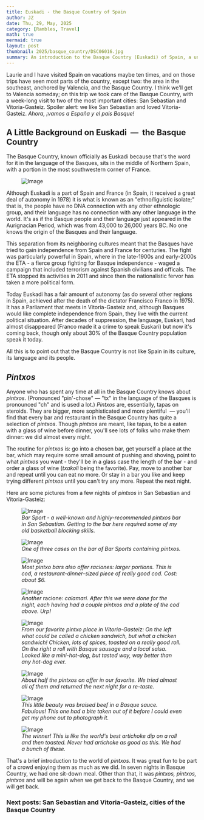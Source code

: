 ```yaml
---
title: Euskadi - the Basque Country of Spain
author: JZ
date: Thu, 29, May, 2025
category: [Rambles, Travel]
math: true
mermaid: true
layout: post
thumbnail: 2025/basque_country/DSC06016.jpg
summary: An introduction to the Basque Country (Euskadi) of Spain, a unique and completely interesting part of Spain. We spent seven days here and loved it.
---  
```

Laurie and I have visited Spain on vacations maybe ten times, and on those trips have seen most parts of the country, except two: the area in the southeast, anchored by Valencia, and the Basque Country. I think we'll get to Valencia someday; on this trip we took care of the Basque Country, with a week-long visit to two of the most important cities: San Sebastian and Vitoria-Gasteiz. Spoiler alert: we like San Sebastian and loved Vitoria-Gasteiz. <em>Ahora, ¡vamos a España y el pais Basque!</em>

<H2>A Little Background on Euskadi &nbsp;&mdash;&nbsp; the Basque Country</h2>
The Basque Country, known officially as Euskadi because that's the word for it in the language of the Basques, sits in the middle of Northern Spain, with a portion in the most southwestern corner of France.
<figure class = 'landscape' >
    <img src="{{ "2025/basque_country/map.png" | prepend: site.imageurl | prepend: site.baseurl  }}" alt="Image" />
    <figcaption><em></em></figcaption>
</figure>

Although Euskadi is a part of Spain and France (in Spain, it received a great deal of autonomy in 1978) it is what is known as an "ethno/liguistic isolate;" that is, the people have no DNA connection with any other ethnologic group, and their language has no connection with any other language in the world. It's as if the Basque people and their language just appeared in the Aurignacian Period, which was from 43,000 to 26,000 years BC. No one knows the origin of the Basques and their language.

This separation from its neighboring cultures meant that the Basques have tried to gain independence from Spain and France for centuries. The fight was particularly powerful in Spain, where in the late-1900s and early-2000s the ETA - a fierce group fighting for Basque independence - waged a campaign that included terrorism against Spanish civilians and officals. The ETA stopped its activities in 2011 and since then the nationalistic fervor has taken a more political form.

Today Euskadi has a fair amount of autonomy (as do several other regions in Spain, achieved after the death of the dictator Francisco Franco in 1975). It has a Parliament that meets in Vitoria-Gasteiz and, although Basques would like complete independence from Spain, they live with the current political situation. After decades of suppression, the language, Euskari, had almost disappeared (Franco made it a crime to speak Euskari) but now it's coming back, though only about 30% of the Basque Country population speak it today.

All this is to point out that the Basque Country is not like Spain in its culture, its language and its people.

<h2><em>Pintxos</em></h2>
Anyone who has spent any time at all in the Basque Country knows about <em><em>pintxos</em></em>. (Pronounced "pin'-chose"&nbsp;&mdash;&nbsp;"tx" in the language of the Basques is pronounced "ch" and is used a lot.) <em>Pintxos</em> are, essentially, tapas on steroids. They are bigger, more sophisticated and more plentiful &nbsp;&mdash;&nbsp;you'll find that every bar and restaurant in the Basque Country has quite a selection of <em>pintxos</em>. Though <em>pintxos</em> are meant, like tapas, to be a eaten with a glass of wine before dinner, you'll see lots of folks who make them dinner: we did almost every night.

The routine for <em>pintxos</em> is: go into a chosen bar, get yourself a place at the bar, which may require some small amount of pushing and shoving, point to what <em>pintxos</em> you want - they'll be in a glass case the length of the bar - and order a glass of wine (<em>txakoli</em> being the favorite). Pay, move to another bar and repeat until you can eat no more. Or stay in a bar you like and keep trying different <em>pintxos</em> until you can't try any more. Repeat the next night.

Here are some pictures from a few nights of <em>pintxos</em> in San Sebastian and Vitoria-Gasteiz:

<figure class = 'portrait-wide-caption' >
    <img class='narrow' src="{{ "2025/pintxos/IMG_7559.jpg" | prepend: site.imageurl | prepend: site.baseurl  }}" alt="Image" />
    <figcaption><em>Bar Sport - a well-known and highly-recommended pintxos bar in San Sebastian. Getting to the bar here required some of my old basketball blocking skills.</em></figcaption>
</figure>
<figure class = 'portrait-wide-caption' >
    <img class='narrow' src="{{ "2025/pintxos/IMG_7566.jpg" | prepend: site.imageurl | prepend: site.baseurl  }}" alt="Image" />
    <figcaption><em>One of three cases on the bar of Bar Sports containing pintxos. </em></figcaption>
</figure>
<figure class = 'portrait-wide-caption' >
    <img class='narrow' src="{{ "2025/pintxos/IMG_7563.jpg" | prepend: site.imageurl | prepend: site.baseurl  }}" alt="Image" />
    <figcaption><em>Most pintxo bars also offer raciones: larger portions. This is cod, a restaurant-dinner-sized piece of really good cod. Cost: about $6.</em></figcaption>
</figure>
<figure class = 'portrait-wide-caption' >
    <img class='narrow' src="{{ "2025/pintxos/IMG_7567.jpg" | prepend: site.imageurl | prepend: site.baseurl  }}" alt="Image" />
    <figcaption><em>Another </em>racione:<em> calamari. After this we were done for the night, each having had a couple <em>pintxos</em> and a plate of the cod above. Urp!</em></figcaption>
</figure>
<figure class = 'portrait-wide-caption' >
    <img src="{{ "2025/pintxos/IMG_7579.jpg" | prepend: site.imageurl | prepend: site.baseurl  }}" alt="Image" />
    <figcaption><em>From our favorite pintxo place in Vitoria-Gasteiz: On the left what could be called a chicken sandwich, but what a chicken sandwich! Chicken, lots of spices, toasted on a really good roll. On the right a roll with Basque sausage and a local salsa. Looked like a mini-hot-dog, but tasted way, way better than any hot-dog ever. </em></figcaption>
</figure>

<figure class = 'portrait' >
    <img src="{{ "2025/pintxos/IMG_7580.jpg" | prepend: site.imageurl | prepend: site.baseurl  }}" alt="Image" />
    <figcaption><em>About half the pintxos on offer in our favorite. We tried almost all of them and returned the next night for a re-taste.</em></figcaption>
</figure>

<figure class = 'landscape' >
    <img src="{{ "2025/pintxos/IMG_7581.jpg" | prepend: site.imageurl | prepend: site.baseurl  }}" alt="Image" />
    <figcaption><em>This little beauty was braised beef in a Basque sauce. Fabulous! This one had a bite taken out of it before I could even get my phone out to photograph it.</em></figcaption>
</figure>

<figure class = 'landscape' >
    <img src="{{ "2025/pintxos/IMG_7584.jpg" | prepend: site.imageurl | prepend: site.baseurl  }}" alt="Image" />
    <figcaption><em>The winner! This is like the world's best artichoke dip on a roll and then toasted. Never had artichoke as good as this. We had a bunch of these.</em></figcaption>
</figure>

That's a brief introduction to the world of <em>pintxos</em>. It was great fun to be part of a crowd enjoying them as much as we did. In seven nights in Basque Country, we had one sit-down meal. Other than that, it was <em>pintxos, pintxos, pintxos</em> and will be again when we get back to the Basque Country, and we will get back.

<h3>Next posts: San Sebastian and Vitoria-Gasteiz, cities of the Basque Country<h3>